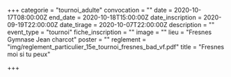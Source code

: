 +++
categorie = "tournoi_adulte"
convocation = ""
date = 2020-10-17T08:00:00Z
end_date = 2020-10-18T15:00:00Z
date_inscription = 2020-09-19T22:00:00Z
date_tirage = 2020-10-07T22:00:00Z
description = ""
event_type = "tournoi"
fiche_inscription = ""
image = ""
lieu = "Fresnes Gymnase Jean charcot"
poster = ""
reglement = "img/reglement_particulier_15e_tournoi_fresnes_bad_vf.pdf"
title = "Fresnes moi si tu peux"

+++
